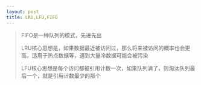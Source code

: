 ```yaml
---
layout: post
title: LRU,LFU,FIFO
---
```


> FIFO是一种队列的模式，先进先出
>
> LRU核心思想是，如果数据最近被访问过，那么将来被访问的概率也会更高，适用于热点数据等，遇到大量冷数据可能会被污染
>
> LFU核心思想是每个访问都被引用计数一次，如果队列满了，则淘汰队列最后一个，就是引用计数最少的那个